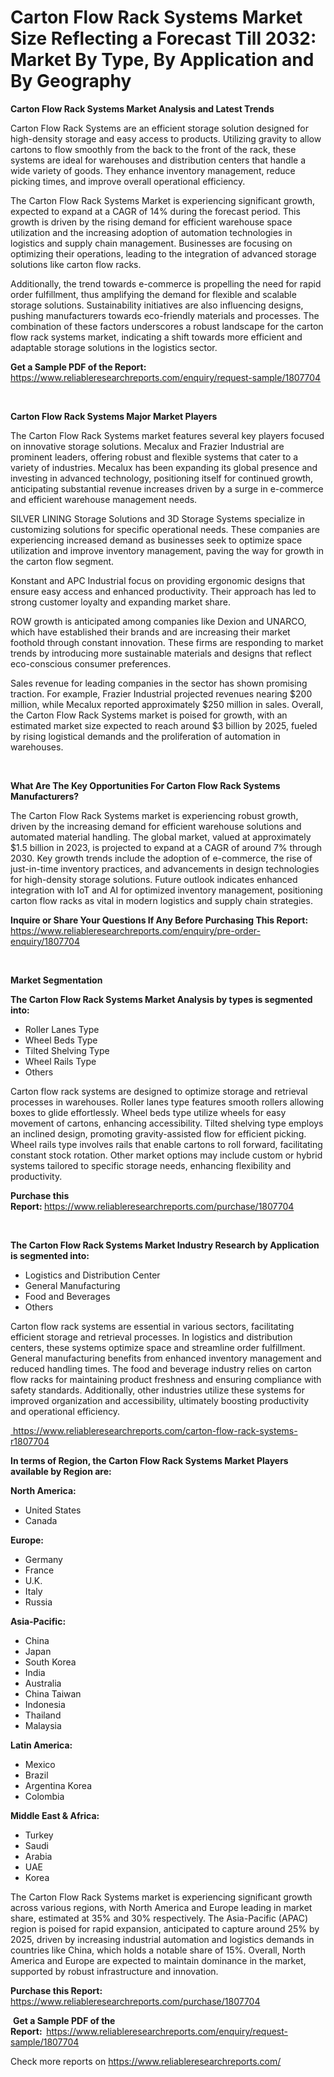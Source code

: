 <p><h1>Carton Flow Rack Systems Market Size Reflecting a Forecast Till 2032: Market By Type, By Application and By Geography</h1></p><p><strong>Carton Flow Rack Systems Market Analysis and Latest Trends</strong></p>
<p><p>Carton Flow Rack Systems are an efficient storage solution designed for high-density storage and easy access to products. Utilizing gravity to allow cartons to flow smoothly from the back to the front of the rack, these systems are ideal for warehouses and distribution centers that handle a wide variety of goods. They enhance inventory management, reduce picking times, and improve overall operational efficiency.</p><p>The Carton Flow Rack Systems Market is experiencing significant growth, expected to expand at a CAGR of 14% during the forecast period. This growth is driven by the rising demand for efficient warehouse space utilization and the increasing adoption of automation technologies in logistics and supply chain management. Businesses are focusing on optimizing their operations, leading to the integration of advanced storage solutions like carton flow racks.</p><p>Additionally, the trend towards e-commerce is propelling the need for rapid order fulfillment, thus amplifying the demand for flexible and scalable storage solutions. Sustainability initiatives are also influencing designs, pushing manufacturers towards eco-friendly materials and processes. The combination of these factors underscores a robust landscape for the carton flow rack systems market, indicating a shift towards more efficient and adaptable storage solutions in the logistics sector.</p></p>
<p><strong>Get a Sample PDF of the Report:&nbsp;</strong> <a href="https://www.reliableresearchreports.com/enquiry/request-sample/1807704?utm_campaign=3262&utm_medium=2&utm_source=Github&utm_content=ia&utm_term=10042025&utm_id=carton-flow-rack-systems">https://www.reliableresearchreports.com/enquiry/request-sample/1807704</a></p>
<p>&nbsp;</p>
<p><strong>Carton Flow Rack Systems Major Market Players</strong></p>
<p><p>The Carton Flow Rack Systems market features several key players focused on innovative storage solutions. Mecalux and Frazier Industrial are prominent leaders, offering robust and flexible systems that cater to a variety of industries. Mecalux has been expanding its global presence and investing in advanced technology, positioning itself for continued growth, anticipating substantial revenue increases driven by a surge in e-commerce and efficient warehouse management needs.</p><p>SILVER LINING Storage Solutions and 3D Storage Systems specialize in customizing solutions for specific operational needs. These companies are experiencing increased demand as businesses seek to optimize space utilization and improve inventory management, paving the way for growth in the carton flow segment.</p><p>Konstant and APC Industrial focus on providing ergonomic designs that ensure easy access and enhanced productivity. Their approach has led to strong customer loyalty and expanding market share.</p><p>ROW growth is anticipated among companies like Dexion and UNARCO, which have established their brands and are increasing their market foothold through constant innovation. These firms are responding to market trends by introducing more sustainable materials and designs that reflect eco-conscious consumer preferences.</p><p>Sales revenue for leading companies in the sector has shown promising traction. For example, Frazier Industrial projected revenues nearing $200 million, while Mecalux reported approximately $250 million in sales. Overall, the Carton Flow Rack Systems market is poised for growth, with an estimated market size expected to reach around $3 billion by 2025, fueled by rising logistical demands and the proliferation of automation in warehouses.</p></p>
<p>&nbsp;</p>
<p><strong>What Are The Key Opportunities For Carton Flow Rack Systems Manufacturers?</strong></p>
<p><p>The Carton Flow Rack Systems market is experiencing robust growth, driven by the increasing demand for efficient warehouse solutions and automated material handling. The global market, valued at approximately $1.5 billion in 2023, is projected to expand at a CAGR of around 7% through 2030. Key growth trends include the adoption of e-commerce, the rise of just-in-time inventory practices, and advancements in design technologies for high-density storage solutions. Future outlook indicates enhanced integration with IoT and AI for optimized inventory management, positioning carton flow racks as vital in modern logistics and supply chain strategies.</p></p>
<p><strong>Inquire or Share Your Questions If Any Before Purchasing This Report:</strong> <a href="https://www.reliableresearchreports.com/enquiry/pre-order-enquiry/1807704?utm_campaign=3262&utm_medium=2&utm_source=Github&utm_content=ia&utm_term=10042025&utm_id=carton-flow-rack-systems">https://www.reliableresearchreports.com/enquiry/pre-order-enquiry/1807704</a></p>
<p>&nbsp;</p>
<p><strong>Market Segmentation</strong></p>
<p><strong>The Carton Flow Rack Systems Market Analysis by types is segmented into:</strong></p>
<p><ul><li>Roller Lanes Type</li><li>Wheel Beds Type</li><li>Tilted Shelving Type</li><li>Wheel Rails Type</li><li>Others</li></ul></p>
<p><p>Carton flow rack systems are designed to optimize storage and retrieval processes in warehouses. Roller lanes type features smooth rollers allowing boxes to glide effortlessly. Wheel beds type utilize wheels for easy movement of cartons, enhancing accessibility. Tilted shelving type employs an inclined design, promoting gravity-assisted flow for efficient picking. Wheel rails type involves rails that enable cartons to roll forward, facilitating constant stock rotation. Other market options may include custom or hybrid systems tailored to specific storage needs, enhancing flexibility and productivity.</p></p>
<p><strong>Purchase this Report:&nbsp;</strong><a href="https://www.reliableresearchreports.com/purchase/1807704?utm_campaign=3262&utm_medium=2&utm_source=Github&utm_content=ia&utm_term=10042025&utm_id=carton-flow-rack-systems">https://www.reliableresearchreports.com/purchase/1807704</a></p>
<p>&nbsp;</p>
<p><strong>The Carton Flow Rack Systems Market Industry Research by Application is segmented into:</strong></p>
<p><ul><li>Logistics and Distribution Center</li><li>General Manufacturing</li><li>Food and Beverages</li><li>Others</li></ul></p>
<p><p>Carton flow rack systems are essential in various sectors, facilitating efficient storage and retrieval processes. In logistics and distribution centers, these systems optimize space and streamline order fulfillment. General manufacturing benefits from enhanced inventory management and reduced handling times. The food and beverage industry relies on carton flow racks for maintaining product freshness and ensuring compliance with safety standards. Additionally, other industries utilize these systems for improved organization and accessibility, ultimately boosting productivity and operational efficiency.</p></p>
<p><a href="https://www.reliableresearchreports.com/carton-flow-rack-systems-r1807704?utm_campaign=3262&utm_medium=2&utm_source=Github&utm_content=ia&utm_term=10042025&utm_id=carton-flow-rack-systems">&nbsp;https://www.reliableresearchreports.com/carton-flow-rack-systems-r1807704</a></p>
<p><strong>In terms of Region, the Carton Flow Rack Systems Market Players available by Region are:</strong></p>
<p>
    <p> <strong> North America: </strong>
        <ul>
            <li>United States</li>
            <li>Canada</li>
        </ul>
        </p> 
    <p> <strong> Europe: </strong>
        <ul>
            <li>Germany</li>
            <li>France</li>
            <li>U.K.</li>
            <li>Italy</li>
            <li>Russia</li>
        </ul>
        </p> 
    <p> <strong> Asia-Pacific: </strong>
        <ul>
            <li>China</li>
            <li>Japan</li>
            <li>South Korea</li>
            <li>India</li>
            <li>Australia</li>
            <li>China Taiwan</li>
            <li>Indonesia</li>
            <li>Thailand</li>
            <li>Malaysia</li>
        </ul>
        </p> 
    <p> <strong> Latin America: </strong>
        <ul>
            <li>Mexico</li>
            <li>Brazil</li>
            <li>Argentina Korea</li>
            <li>Colombia</li>
        </ul>
        </p> 
    <p> <strong> Middle East & Africa: </strong>
        <ul>
            <li>Turkey</li>
            <li>Saudi</li>
            <li>Arabia</li>
            <li>UAE</li>
            <li>Korea</li>
        </ul>
    </p>
    </p>
<p><p>The Carton Flow Rack Systems market is experiencing significant growth across various regions, with North America and Europe leading in market share, estimated at 35% and 30% respectively. The Asia-Pacific (APAC) region is poised for rapid expansion, anticipated to capture around 25% by 2025, driven by increasing industrial automation and logistics demands in countries like China, which holds a notable share of 15%. Overall, North America and Europe are expected to maintain dominance in the market, supported by robust infrastructure and innovation.</p></p>
<p><strong>Purchase this Report: </strong><a href="https://www.reliableresearchreports.com/purchase/1807704?utm_campaign=3262&utm_medium=2&utm_source=Github&utm_content=ia&utm_term=10042025&utm_id=carton-flow-rack-systems">https://www.reliableresearchreports.com/purchase/1807704</a></p>
<p>&nbsp;<strong>Get a Sample PDF of the Report:&nbsp;&nbsp;</strong><a href="https://www.reliableresearchreports.com/enquiry/request-sample/1807704?utm_campaign=3262&utm_medium=2&utm_source=Github&utm_content=ia&utm_term=10042025&utm_id=carton-flow-rack-systems">https://www.reliableresearchreports.com/enquiry/request-sample/1807704</a></p>
<p><strong></strong></p>
<p>Check more reports on <a href="https://www.reliableresearchreports.com/?utm_campaign=3262&utm_medium=2&utm_source=Github&utm_content=ia&utm_term=10042025&utm_id=carton-flow-rack-systems">https://www.reliableresearchreports.com/</a></p>